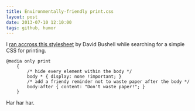 ```yaml
---
title: Environmentally-friendly print.css
layout: post
date: 2013-07-10 12:10:00
tags: github, humor
---
```


I [ran accross this stylesheet](https://github.com/golman/print.css) by David Bushell while searching for a simple CSS for printing.
	
	@media only print
		{
		    /* hide every element within the body */
		    body * { display: none !important; }
		    /* add a friendy reminder not to waste paper after the body */
		    body:after { content: "Don't waste paper!"; }
		}

Har har har.